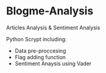 # Blogme-Analysis
Articles Analysis &amp; Sentiment Analysis

Python Scrypt including:

- Data pre-proccesing
- Flag adding function
- Sentiment Anaysis using Vader


